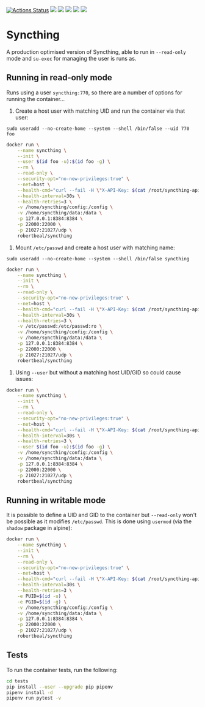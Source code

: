 [![Actions Status](https://github.com/robertbeal/docker-syncthing/workflows/build/badge.svg)](https://github.com/robertbeal/docker-syncthing/actions)
[![](https://images.microbadger.com/badges/image/robertbeal/syncthing.svg)](https://microbadger.com/images/robertbeal/syncthing "Get your own image badge on microbadger.com")
[![](https://images.microbadger.com/badges/version/robertbeal/syncthing.svg)](https://microbadger.com/images/robertbeal/syncthing "Get your own version badge on microbadger.com")
[![](https://img.shields.io/docker/pulls/robertbeal/syncthing.svg)](https://hub.docker.com/r/robertbeal/syncthing/)
[![](https://img.shields.io/docker/stars/robertbeal/syncthing.svg)](https://hub.docker.com/r/robertbeal/syncthing/)
[![](https://img.shields.io/docker/automated/robertbeal/syncthing.svg)](https://hub.docker.com/r/robertbeal/syncthing/)

# Syncthing

A production optimised version of Syncthing, able to run in `--read-only` mode and `su-exec` for managing the user is runs as.

## Running in read-only mode

Runs using a user `syncthing:770`, so there are a number of options for running the container...

1. Create a host user with matching UID and run the container via that user:

`sudo useradd --no-create-home --system --shell /bin/false --uid 770 foo`

```bash
docker run \
    --name syncthing \
    --init \
    --user $(id foo -u):$(id foo -g) \
    --rm \
    --read-only \
    --security-opt="no-new-privileges:true" \
    --net=host \
    --health-cmd="curl --fail -H \"X-API-Key: $(cat /root/syncthing-api-key)\" http://127.0.0.1:8384/rest/system/ping || exit 1" \
    --health-interval=30s \
    --health-retries=3 \
    -v /home/syncthing/config:/config \
    -v /home/syncthing/data:/data \
    -p 127.0.0.1:8384:8384 \
    -p 22000:22000 \
    -p 21027:21027/udp \
    robertbeal/syncthing
```

1. Mount `/etc/passwd` and create a host user with matching name:

`sudo useradd --no-create-home --system --shell /bin/false syncthing`

```bash
docker run \
    --name syncthing \
    --init \
    --rm \
    --read-only \
    --security-opt="no-new-privileges:true" \
    --net=host \
    --health-cmd="curl --fail -H \"X-API-Key: $(cat /root/syncthing-api-key)\" http://127.0.0.1:8384/rest/system/ping || exit 1" \
    --health-interval=30s \
    --health-retries=3 \
    -v /etc/passwd:/etc/passwd:ro \
    -v /home/syncthing/config:/config \
    -v /home/syncthing/data:/data \
    -p 127.0.0.1:8384:8384 \
    -p 22000:22000 \
    -p 21027:21027/udp \
    robertbeal/syncthing
```

1. Using `--user` but without a matching host UID/GID so could cause issues:

```bash
docker run \
    --name syncthing \
    --init \
    --rm \
    --read-only \
    --security-opt="no-new-privileges:true" \
    --net=host \
    --health-cmd="curl --fail -H \"X-API-Key: $(cat /root/syncthing-api-key)\" http://127.0.0.1:8384/rest/system/ping || exit 1" \
    --health-interval=30s \
    --health-retries=3 \
    --user $(id foo -u):$(id foo -g) \
    -v /home/syncthing/config:/config \
    -v /home/syncthing/data:/data \
    -p 127.0.0.1:8384:8384 \
    -p 22000:22000 \
    -p 21027:21027/udp \
    robertbeal/syncthing
```

## Running in writable mode

It is possible to define a UID and GID to the container but `--read-only` won't be possible as it modifies `/etc/passwd`. This is done using `usermod` (via the `shadow` package in alpine):

```bash
docker run \
    --name syncthing \
    --init \
    --rm \
    --read-only \
    --security-opt="no-new-privileges:true" \
    --net=host \
    --health-cmd="curl --fail -H \"X-API-Key: $(cat /root/syncthing-api-key)\" http://127.0.0.1:8384/rest/system/ping || exit 1" \
    --health-interval=30s \
    --health-retries=3 \
    -e PUID=$(id -u) \
    -e PGID=$(id -g) \
    -v /home/syncthing/config:/config \
    -v /home/syncthing/data:/data \
    -p 127.0.0.1:8384:8384 \
    -p 22000:22000 \
    -p 21027:21027/udp \
    robertbeal/syncthing
```

## Tests

To run the container tests, run the following:

```bash
cd tests
pip install --user --upgrade pip pipenv
pipenv install -d
pipenv run pytest -v
```
